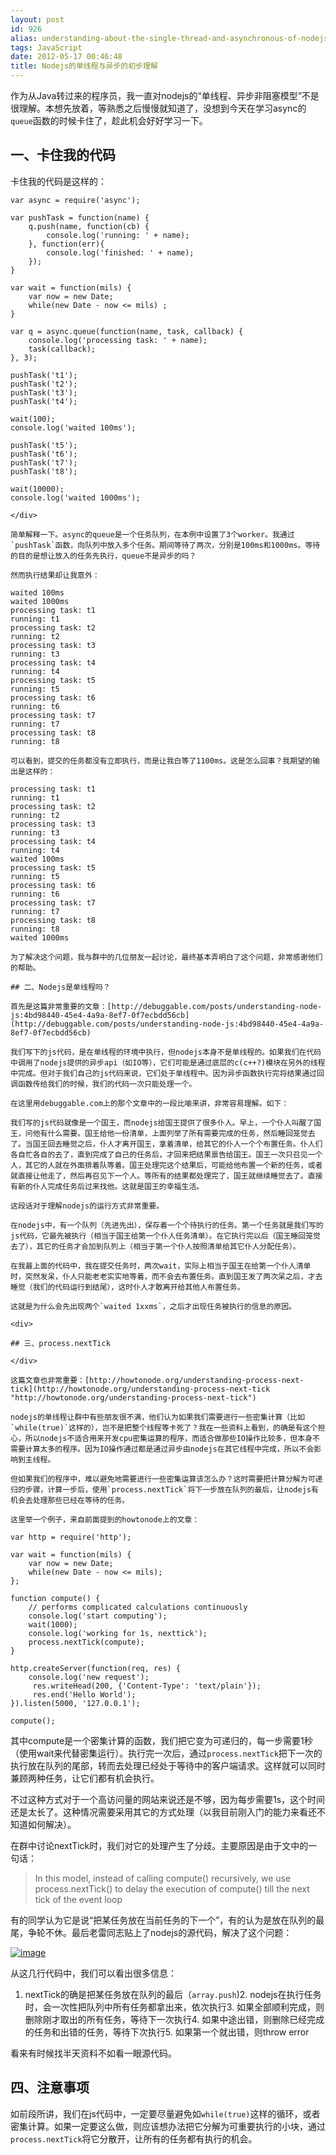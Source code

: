 ```yaml
---
layout: post
id: 926
alias: understanding-about-the-single-thread-and-asynchronous-of-nodejs
tags: JavaScript
date: 2012-05-17 00:46:48
title: Nodejs的单线程与异步的初步理解
---
```


作为从Java转过来的程序员，我一直对nodejs的“单线程、异步非阻塞模型”不是很理解。本想先放着，等熟悉之后慢慢就知道了，没想到今天在学习async的`queue`函数的时候卡住了，趁此机会好好学习一下。

## 一、卡住我的代码

卡住我的代码是这样的：

<div>

    var async = require('async');

    var pushTask = function(name) { 
        q.push(name, function(cb) { 
            console.log('running: ' + name); 
        }, function(err){ 
            console.log('finished: ' + name); 
        }); 
    }

    var wait = function(mils) { 
        var now = new Date; 
        while(new Date - now <= mils) ; 
    }

    var q = async.queue(function(name, task, callback) { 
        console.log('processing task: ' + name); 
        task(callback); 
    }, 3);

    pushTask('t1'); 
    pushTask('t2'); 
    pushTask('t3'); 
    pushTask('t4');

    wait(100); 
    console.log('waited 100ms');

    pushTask('t5'); 
    pushTask('t6'); 
    pushTask('t7'); 
    pushTask('t8');

    wait(10000); 
    console.log('waited 1000ms');
    
    </div>

    简单解释一下。async的queue是一个任务队列，在本例中设置了3个worker。我通过`pushTask`函数，向队列中放入多个任务。期间等待了两次，分别是100ms和1000ms。等待的目的是想让放入的任务先执行，queue不是异步的吗？

    然而执行结果却让我意外：

    waited 100ms 
    waited 1000ms 
    processing task: t1 
    running: t1 
    processing task: t2 
    running: t2 
    processing task: t3 
    running: t3 
    processing task: t4 
    running: t4 
    processing task: t5 
    running: t5 
    processing task: t6 
    running: t6 
    processing task: t7 
    running: t7
    processing task: t8
    running: t8

    可以看到，提交的任务都没有立即执行，而是让我白等了1100ms。这是怎么回事？我期望的输出是这样的：

    processing task: t1 
    running: t1 
    processing task: t2 
    running: t2 
    processing task: t3 
    running: t3 
    processing task: t4 
    running: t4
    waited 100ms 
    processing task: t5 
    running: t5 
    processing task: t6 
    running: t6 
    processing task: t7 
    running: t7
    processing task: t8
    running: t8
    waited 1000ms

    为了解决这个问题，我与群中的几位朋友一起讨论，最终基本弄明白了这个问题，非常感谢他们的帮助。

    ## 二、Nodejs是单线程吗？

    首先是这篇非常重要的文章：[http://debuggable.com/posts/understanding-node-js:4bd98440-45e4-4a9a-8ef7-0f7ecbdd56cb](http://debuggable.com/posts/understanding-node-js:4bd98440-45e4-4a9a-8ef7-0f7ecbdd56cb)

    我们写下的js代码，是在单线程的环境中执行，但nodejs本身不是单线程的。如果我们在代码中调用了nodejs提供的异步api（如IO等），它们可能是通过底层的c(c++?)模块在另外的线程中完成。但对于我们自己的js代码来说，它们处于单线程中。因为异步函数执行完将结果通过回调函数传给我们的时候，我们的代码一次只能处理一个。

    在这里用debuggable.com上的那个文章中的一段比喻来讲，非常容易理解。如下：

    我们写的js代码就像是一个国王，而nodejs给国王提供了很多仆人。早上，一个仆人叫醒了国王，问他有什么需要。国王给他一份清单，上面列举了所有需要完成的任务，然后睡回笼觉去了。当国王回去睡觉之后，仆人才离开国王，拿着清单，给其它的仆人一个个布置任务。仆人们各自忙各自的去了，直到完成了自己的任务后，才回来把结果禀告给国王。国王一次只召见一个人，其它的人就在外面排着队等着。国王处理完这个结果后，可能给他布置一个新的任务，或者就直接让他走了，然后再召见下一个人。等所有的结果都处理完了，国王就继续睡觉去了。直接有新的仆人完成任务后过来找他。这就是国王的幸福生活。

    这段话对于理解nodejs的运行方式非常重要。

    在nodejs中，有一个队列（先进先出），保存着一个个待执行的任务。第一个任务就是我们写的js代码，它最先被执行（相当于国王给第一个仆人任务清单）。在它执行完以后（国王睡回笼觉去了），其它的任务才会加到队列上（相当于第一个仆人按照清单给其它仆人分配任务）。

    在我最上面的代码中，我在提交任务时，两次wait，实际上相当于国王在给第一个仆人清单时，突然发呆，仆人只能老老实实地等着，而不会去布置任务。直到国王发了两次呆之后，才去睡觉（我们的代码运行到结尾），这时仆人才敢离开给其他人布置任务。

    这就是为什么会先出现两个`waited 1xxms`，之后才出现任务被执行的信息的原因。

    <div>

    ## 三、process.nextTick

    </div>

    这篇文章也非常重要：[http://howtonode.org/understanding-process-next-tick](http://howtonode.org/understanding-process-next-tick "http://howtonode.org/understanding-process-next-tick")

    nodejs的单线程让群中有些朋友很不满，他们认为如果我们需要进行一些密集计算（比如`while(true)`这样的），岂不是把整个线程等卡死了？我在一些资料上看到，的确是有这个担心，所以nodejs不适合用来开发cpu密集运算的程序，而适合做那些IO操作比较多，但本身不需要计算太多的程序。因为IO操作通过都是通过异步由nodejs在其它线程中完成，所以不会影响到主线程。

    但如果我们的程序中，难以避免地需要进行一些密集运算该怎么办？这时需要把计算分解为可递归的步骤，计算一步后，使用`process.nextTick`将下一步放在队列的最后，让nodejs有机会去处理那些已经在等待的任务。

    这里举一个例子，来自前面提到的howtonode上的文章：

    var http = require('http');

    var wait = function(mils) { 
        var now = new Date; 
        while(new Date - now <= mils); 
    };

    function compute() { 
        // performs complicated calculations continuously 
        console.log('start computing'); 
        wait(1000); 
        console.log('working for 1s, nexttick'); 
        process.nextTick(compute); 
    }

    http.createServer(function(req, res) { 
        console.log('new request'); 
         res.writeHead(200, {'Content-Type': 'text/plain'}); 
         res.end('Hello World'); 
    }).listen(5000, '127.0.0.1');

    compute();

其中compute是一个密集计算的函数，我们把它变为可递归的，每一步需要1秒（使用wait来代替密集运行）。执行完一次后，通过`process.nextTick`把下一次的执行放在队列的尾部，转而去处理已经处于等待中的客户端请求。这样就可以同时兼顾两种任务，让它们都有机会执行。

不过这种方式对于一个高访问量的网站来说还是不够，因为每步需要1s，这个时间还是太长了。这种情况需要采用其它的方式处理（以我目前刚入门的能力来看还不知道如何解决）。

在群中讨论nextTick时，我们对它的处理产生了分歧。主要原因是由于文中的一句话：

> In this model, instead of calling compute() recursively, we use process.nextTick() to delay the execution of compute() till the next tick of the event loop

有的同学认为它是说“把某任务放在当前任务的下一个”，有的认为是放在队列的最尾，争轮不休。最后老雷同志贴上了nodejs的源代码，解决了这个问题：

[![image](/user_images/926-1.png "image")](/user_images/926-1.png)

从这几行代码中，我们可以看出很多信息：

1.  nextTick的确是把某任务放在队列的最后（`array.push`)2.  nodejs在执行任务时，会一次性把队列中所有任务都拿出来，依次执行3.  如果全部顺利完成，则删除刚才取出的所有任务，等待下一次执行4.  如果中途出错，则删除已经完成的任务和出错的任务，等待下次执行5.  如果第一个就出错，则throw error

看来有时候找半天资料不如看一眼源代码。

## 四、注意事项

如前段所讲，我们在js代码中，一定要尽量避免如`while(true)`这样的循环，或者密集计算。如果一定要这么做，则应该想办法把它分解为可重要执行的小块，通过`process.nextTick`将它分散开，让所有的任务都有执行的机会。
